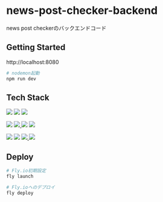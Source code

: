 # news-post-checker-backend

news post checkerのバックエンドコード

## Getting Started

http://localhost:8080

```sh
# nodemon起動
npm run dev
```

## Tech Stack

<p>
  <img src="https://img.shields.io/badge/Express-000000.svg?logo=express&logoColor=white">
  <img src="https://img.shields.io/badge/TypeScript-3178C6.svg?logo=typescript&logoColor=white">
  <img src="https://img.shields.io/badge/Prisma-2D3748.svg?logo=prisma">
</p>

<p>
  <img src="https://img.shields.io/badge/Puppeteer-40B5A4.svg?logo=puppeteer&logoColor=white">
  <a href="https://moment.github.io/luxon/#/?id=luxon">
    <img src="https://img.shields.io/badge/Luxon-2C2E33.svg">
  </a>
  <img src="https://img.shields.io/badge/Fly.io-7c3aed.svg?logo=&logoColor=white">
  <img src="https://img.shields.io/badge/Github%20Actions-282a2e?logo=githubactions&logoColor=367cfe">
</p>

<p>
  <img src="https://img.shields.io/badge/Prettier-1A2C34?&logo=prettier&logoColor=F7BA3E">
  <img src="https://img.shields.io/badge/ESLint-4B32C3.svg?logo=eslint">
  <a href="https://github.com/lint-staged/lint-staged">
    <img src="https://img.shields.io/badge/lint staged-424242.svg">
  </a>
  <a href="https://typicode.github.io/husky">
    <img src="https://img.shields.io/badge/Husky-665867.svg?logo=husky"></a>
</p>

## Deploy

```sh
# Fly.io初期設定
fly launch

# Fly.ioへのデプロイ
fly deploy
```
